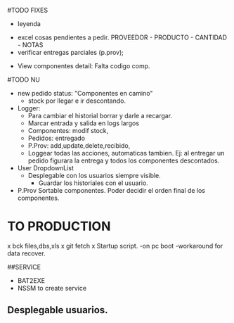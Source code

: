#TODO FIXES
- leyenda
* excel cosas pendientes a pedir.  PROVEEDOR - PRODUCTO - CANTIDAD - NOTAS
* verificar entregas parciales (p.prov);
- View componentes detail: Falta codigo comp.


#TODO NU
- new pedido status: "Componentes en camino"
	- stock por llegar e ir descontando.
- Logger:
	* Para cambiar el historial borrar y darle a recargar.
	* Marcar entrada y salida en logs largos
	* Componentes: modif stock,
	* Pedidos: entregado
	- P.Prov: add,update,delete,recibido,
	* Loggear todas las acciones, automaticas tambien. Ej: al entregar un pedido figurara la entrega y todos los componentes descontados. 
- User DropdownList
    - Desplegable con los usuarios siempre visible.
    	- Guardar los historiales con el usuario.
- P.Prov Sortable componentes. Poder decidir el orden final de los componentes.

# TO PRODUCTION
x bck files,dbs,xls
x git fetch
x Startup script.
	-on pc boot
	-workaround for data recover.

##SERVICE
- BAT2EXE 
- NSSM to create service


## Desplegable usuarios.


